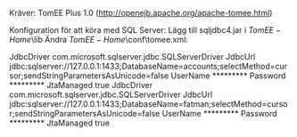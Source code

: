 Kräver: TomEE Plus 1.0 (http://openejb.apache.org/apache-tomee.html)

Konfiguration för att köra med SQL Server:
Lägg till sqljdbc4.jar i $TomEE-Home$\lib
Ändra $TomEE-Home$\conf\tomee.xml:


<Resource id="AccountDataSource" type="DataSource">
  JdbcDriver com.microsoft.sqlserver.jdbc.SQLServerDriver
  JdbcUrl jdbc:sqlserver://127.0.0.1:1433;DatabaseName=accounts;selectMethod=cursor;sendStringParametersAsUnicode=false
  UserName *********
  Password *********
  JtaManaged true
</Resource>


<Resource id="FatmanDataSource" type="DataSource">
  JdbcDriver com.microsoft.sqlserver.jdbc.SQLServerDriver
  JdbcUrl jdbc:sqlserver://127.0.0.1:1433;DatabaseName=fatman;selectMethod=cursor;sendStringParametersAsUnicode=false
  UserName *********
  Password *********
  JtaManaged true
</Resource>